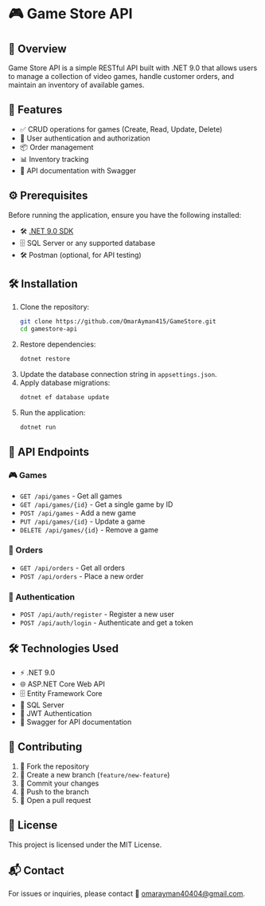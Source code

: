 # 🎮 Game Store API

## 📌 Overview
Game Store API is a simple RESTful API built with .NET 9.0 that allows users to manage a collection of video games, handle customer orders, and maintain an inventory of available games.

## 🚀 Features
- ✅ CRUD operations for games (Create, Read, Update, Delete)
- 🔐 User authentication and authorization
- 📦 Order management
- 📊 Inventory tracking
- 📜 API documentation with Swagger

## ⚙️ Prerequisites
Before running the application, ensure you have the following installed:
- 🛠️ [.NET 9.0 SDK](https://dotnet.microsoft.com/)
- 🗄️ SQL Server or any supported database
- 🛠️ Postman (optional, for API testing)

## 🛠️ Installation
1. Clone the repository:
   ```sh
   git clone https://github.com/OmarAyman415/GameStore.git
   cd gamestore-api
   ```
2. Restore dependencies:
   ```sh
   dotnet restore
   ```
3. Update the database connection string in `appsettings.json`.
4. Apply database migrations:
   ```sh
   dotnet ef database update
   ```
5. Run the application:
   ```sh
   dotnet run
   ```

## 🔗 API Endpoints
### 🎮 Games
- `GET /api/games` - Get all games
- `GET /api/games/{id}` - Get a single game by ID
- `POST /api/games` - Add a new game
- `PUT /api/games/{id}` - Update a game
- `DELETE /api/games/{id}` - Remove a game

### 🛒 Orders
- `GET /api/orders` - Get all orders
- `POST /api/orders` - Place a new order

### 🔑 Authentication
- `POST /api/auth/register` - Register a new user
- `POST /api/auth/login` - Authenticate and get a token

## 🛠️ Technologies Used
- ⚡ .NET 9.0
- 🌐 ASP.NET Core Web API
- 🗄️ Entity Framework Core
- 💾 SQL Server
- 🔑 JWT Authentication
- 📜 Swagger for API documentation

## 🤝 Contributing
1. 🍴 Fork the repository
2. 🌿 Create a new branch (`feature/new-feature`)
3. 💾 Commit your changes
4. 🚀 Push to the branch
5. 🔁 Open a pull request

## 📜 License
This project is licensed under the MIT License.

## 📬 Contact
For issues or inquiries, please contact 📧 [omarayman40404@gmail.com](mailto:omarayman40404@gmail.com).

